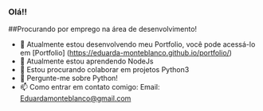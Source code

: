 ### Olá!!

##Procurando por emprego na área de desenvolvimento!

- 🔭 Atualmente estou desenvolvendo meu Portfolio, você pode acessá-lo em [Portfolio] (https://eduarda-monteblanco.github.io/portfolio/)
- 🌱 Atualmente estou aprendendo NodeJs
- 👯 Estou procurando colaborar em projetos Python3
- 💬 Pergunte-me sobre Python!
- 📫 Como entrar em contato comigo: Email: Eduardamonteblanco@gmail.com

